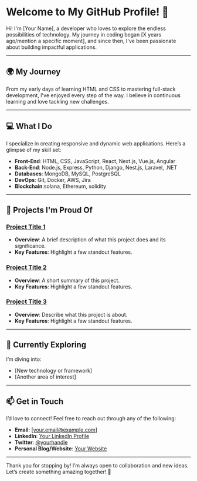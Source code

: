 # Welcome to My GitHub Profile! 🌟

Hi! I'm [Your Name], a developer who loves to explore the endless possibilities of technology. My journey in coding began [X years ago/mention a specific moment], and since then, I've been passionate about building impactful applications.

---

## 🌍 My Journey

From my early days of learning HTML and CSS to mastering full-stack development, I've enjoyed every step of the way. I believe in continuous learning and love tackling new challenges.

---

## 💻 What I Do

I specialize in creating responsive and dynamic web applications. Here’s a glimpse of my skill set:

- **Front-End**: HTML, CSS, JavaScript, React, Next.js, Vue.js, Angular
- **Back-End**: Node.js, Express, Python, Django, Nest.js, Laravel, .NET
- **Databases**: MongoDB, MySQL, PostgreSQL
- **DevOps**: Git, Docker, AWS, Jira
- **Blockchain**:solana, Ethereum, solidity

---

## 🚀 Projects I'm Proud Of

### [Project Title 1](link-to-your-project)
- **Overview**: A brief description of what this project does and its significance.
- **Key Features**: Highlight a few standout features.

### [Project Title 2](link-to-your-project)
- **Overview**: A short summary of this project.
- **Key Features**: Highlight a few standout features.

### [Project Title 3](link-to-your-project)
- **Overview**: Describe what this project is about.
- **Key Features**: Highlight a few standout features.

---

## 🌱 Currently Exploring

I’m diving into:
- [New technology or framework]
- [Another area of interest]

---

## 📫 Get in Touch

I’d love to connect! Feel free to reach out through any of the following:

- **Email**: [your.email@example.com]
- **LinkedIn**: [Your LinkedIn Profile](link-to-linkedin)
- **Twitter**: [@yourhandle](link-to-twitter)
- **Personal Blog/Website**: [Your Website](link-to-website)

---

Thank you for stopping by! I’m always open to collaboration and new ideas. Let’s create something amazing together! 🚀
